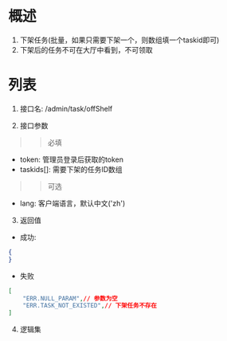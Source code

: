 # 概述

1. 下架任务(批量，如果只需要下架一个，则数组填一个taskid即可)
2. 下架后的任务不可在大厅中看到，不可领取

# 列表

1. 接口名: /admin/task/offShelf

2. 接口参数

>>必填
* token: 管理员登录后获取的token
* taskids[]: 需要下架的任务ID数组

>>可选
* lang: 客户端语言，默认中文('zh')

3. 返回值
* 成功:
```json
{
}
```

* 失败
```json
[
    "ERR.NULL_PARAM",// 参数为空
    "ERR.TASK_NOT_EXISTED",// 下架任务不存在
]
```

4. 逻辑集